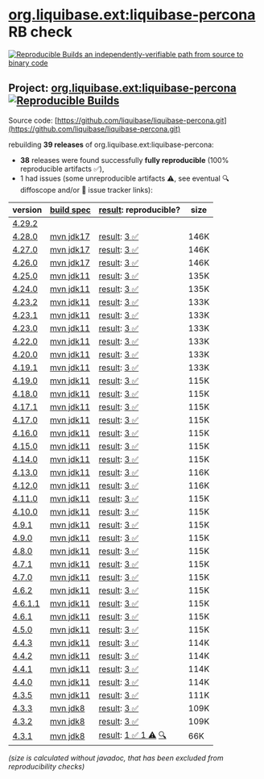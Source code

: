 [org.liquibase.ext:liquibase-percona](https://central.sonatype.com/artifact/org.liquibase.ext/liquibase-percona/versions) RB check
=======

[![Reproducible Builds](https://reproducible-builds.org/images/logos/rb.svg) an independently-verifiable path from source to binary code](https://reproducible-builds.org/)

## Project: [org.liquibase.ext:liquibase-percona](https://central.sonatype.com/artifact/org.liquibase.ext/liquibase-percona/versions) [![Reproducible Builds](https://img.shields.io/endpoint?url=https://raw.githubusercontent.com/jvm-repo-rebuild/reproducible-central/master/content/org/liquibase/ext/liquibase-percona/badge.json)](https://github.com/jvm-repo-rebuild/reproducible-central/blob/master/content/org/liquibase/ext/liquibase-percona/README.md)

Source code: [https://github.com/liquibase/liquibase-percona.git](https://github.com/liquibase/liquibase-percona.git)

rebuilding **39 releases** of org.liquibase.ext:liquibase-percona:
- **38** releases were found successfully **fully reproducible** (100% reproducible artifacts :white_check_mark:),
- 1 had issues (some unreproducible artifacts :warning:, see eventual :mag: diffoscope and/or :memo: issue tracker links):

| version | [build spec](/BUILDSPEC.md) | [result](https://reproducible-builds.org/docs/jvm/): reproducible? | size |
| -- | --------- | ------ | -- |
| [4.29.2](https://central.sonatype.com/artifact/org.liquibase.ext/liquibase-percona/4.29.2/pom) | | | |
| [4.28.0](https://central.sonatype.com/artifact/org.liquibase.ext/liquibase-percona/4.28.0/pom) | [mvn jdk17](liquibase-percona-4.28.0.buildspec) | [result](liquibase-percona-4.28.0.buildinfo): [3 :white_check_mark: ](liquibase-percona-4.28.0.buildcompare) | 146K |
| [4.27.0](https://central.sonatype.com/artifact/org.liquibase.ext/liquibase-percona/4.27.0/pom) | [mvn jdk17](liquibase-percona-4.27.0.buildspec) | [result](liquibase-percona-4.27.0.buildinfo): [3 :white_check_mark: ](liquibase-percona-4.27.0.buildcompare) | 146K |
| [4.26.0](https://central.sonatype.com/artifact/org.liquibase.ext/liquibase-percona/4.26.0/pom) | [mvn jdk17](liquibase-percona-4.26.0.buildspec) | [result](liquibase-percona-4.26.0.buildinfo): [3 :white_check_mark: ](liquibase-percona-4.26.0.buildcompare) | 146K |
| [4.25.0](https://central.sonatype.com/artifact/org.liquibase.ext/liquibase-percona/4.25.0/pom) | [mvn jdk11](liquibase-percona-4.25.0.buildspec) | [result](liquibase-percona-4.25.0.buildinfo): [3 :white_check_mark: ](liquibase-percona-4.25.0.buildcompare) | 135K |
| [4.24.0](https://central.sonatype.com/artifact/org.liquibase.ext/liquibase-percona/4.24.0/pom) | [mvn jdk11](liquibase-percona-4.24.0.buildspec) | [result](liquibase-percona-4.24.0.buildinfo): [3 :white_check_mark: ](liquibase-percona-4.24.0.buildcompare) | 135K |
| [4.23.2](https://central.sonatype.com/artifact/org.liquibase.ext/liquibase-percona/4.23.2/pom) | [mvn jdk11](liquibase-percona-4.23.2.buildspec) | [result](liquibase-percona-4.23.2.buildinfo): [3 :white_check_mark: ](liquibase-percona-4.23.2.buildcompare) | 133K |
| [4.23.1](https://central.sonatype.com/artifact/org.liquibase.ext/liquibase-percona/4.23.1/pom) | [mvn jdk11](liquibase-percona-4.23.1.buildspec) | [result](liquibase-percona-4.23.1.buildinfo): [3 :white_check_mark: ](liquibase-percona-4.23.1.buildcompare) | 133K |
| [4.23.0](https://central.sonatype.com/artifact/org.liquibase.ext/liquibase-percona/4.23.0/pom) | [mvn jdk11](liquibase-percona-4.23.0.buildspec) | [result](liquibase-percona-4.23.0.buildinfo): [3 :white_check_mark: ](liquibase-percona-4.23.0.buildcompare) | 133K |
| [4.22.0](https://central.sonatype.com/artifact/org.liquibase.ext/liquibase-percona/4.22.0/pom) | [mvn jdk11](liquibase-percona-4.22.0.buildspec) | [result](liquibase-percona-4.22.0.buildinfo): [3 :white_check_mark: ](liquibase-percona-4.22.0.buildcompare) | 133K |
| [4.20.0](https://central.sonatype.com/artifact/org.liquibase.ext/liquibase-percona/4.20.0/pom) | [mvn jdk11](liquibase-percona-4.20.0.buildspec) | [result](liquibase-percona-4.20.0.buildinfo): [3 :white_check_mark: ](liquibase-percona-4.20.0.buildcompare) | 133K |
| [4.19.1](https://central.sonatype.com/artifact/org.liquibase.ext/liquibase-percona/4.19.1/pom) | [mvn jdk11](liquibase-percona-4.19.1.buildspec) | [result](liquibase-percona-4.19.1.buildinfo): [3 :white_check_mark: ](liquibase-percona-4.19.1.buildcompare) | 133K |
| [4.19.0](https://central.sonatype.com/artifact/org.liquibase.ext/liquibase-percona/4.19.0/pom) | [mvn jdk11](liquibase-percona-4.19.0.buildspec) | [result](liquibase-percona-4.19.0.buildinfo): [3 :white_check_mark: ](liquibase-percona-4.19.0.buildcompare) | 115K |
| [4.18.0](https://central.sonatype.com/artifact/org.liquibase.ext/liquibase-percona/4.18.0/pom) | [mvn jdk11](liquibase-percona-4.18.0.buildspec) | [result](liquibase-percona-4.18.0.buildinfo): [3 :white_check_mark: ](liquibase-percona-4.18.0.buildcompare) | 115K |
| [4.17.1](https://central.sonatype.com/artifact/org.liquibase.ext/liquibase-percona/4.17.1/pom) | [mvn jdk11](liquibase-percona-4.17.1.buildspec) | [result](liquibase-percona-4.17.1.buildinfo): [3 :white_check_mark: ](liquibase-percona-4.17.1.buildcompare) | 115K |
| [4.17.0](https://central.sonatype.com/artifact/org.liquibase.ext/liquibase-percona/4.17.0/pom) | [mvn jdk11](liquibase-percona-4.17.0.buildspec) | [result](liquibase-percona-4.17.0.buildinfo): [3 :white_check_mark: ](liquibase-percona-4.17.0.buildcompare) | 115K |
| [4.16.0](https://central.sonatype.com/artifact/org.liquibase.ext/liquibase-percona/4.16.0/pom) | [mvn jdk11](liquibase-percona-4.16.0.buildspec) | [result](liquibase-percona-4.16.0.buildinfo): [3 :white_check_mark: ](liquibase-percona-4.16.0.buildcompare) | 115K |
| [4.15.0](https://central.sonatype.com/artifact/org.liquibase.ext/liquibase-percona/4.15.0/pom) | [mvn jdk11](liquibase-percona-4.15.0.buildspec) | [result](liquibase-percona-4.15.0.buildinfo): [3 :white_check_mark: ](liquibase-percona-4.15.0.buildcompare) | 115K |
| [4.14.0](https://central.sonatype.com/artifact/org.liquibase.ext/liquibase-percona/4.14.0/pom) | [mvn jdk11](liquibase-percona-4.14.0.buildspec) | [result](liquibase-percona-4.14.0.buildinfo): [3 :white_check_mark: ](liquibase-percona-4.14.0.buildcompare) | 115K |
| [4.13.0](https://central.sonatype.com/artifact/org.liquibase.ext/liquibase-percona/4.13.0/pom) | [mvn jdk11](liquibase-percona-4.13.0.buildspec) | [result](liquibase-percona-4.13.0.buildinfo): [3 :white_check_mark: ](liquibase-percona-4.13.0.buildcompare) | 116K |
| [4.12.0](https://central.sonatype.com/artifact/org.liquibase.ext/liquibase-percona/4.12.0/pom) | [mvn jdk11](liquibase-percona-4.12.0.buildspec) | [result](liquibase-percona-4.12.0.buildinfo): [3 :white_check_mark: ](liquibase-percona-4.12.0.buildcompare) | 116K |
| [4.11.0](https://central.sonatype.com/artifact/org.liquibase.ext/liquibase-percona/4.11.0/pom) | [mvn jdk11](liquibase-percona-4.11.0.buildspec) | [result](liquibase-percona-4.11.0.buildinfo): [3 :white_check_mark: ](liquibase-percona-4.11.0.buildcompare) | 115K |
| [4.10.0](https://central.sonatype.com/artifact/org.liquibase.ext/liquibase-percona/4.10.0/pom) | [mvn jdk11](liquibase-percona-4.10.0.buildspec) | [result](liquibase-percona-4.10.0.buildinfo): [3 :white_check_mark: ](liquibase-percona-4.10.0.buildcompare) | 115K |
| [4.9.1](https://central.sonatype.com/artifact/org.liquibase.ext/liquibase-percona/4.9.1/pom) | [mvn jdk11](liquibase-percona-4.9.1.buildspec) | [result](liquibase-percona-4.9.1.buildinfo): [3 :white_check_mark: ](liquibase-percona-4.9.1.buildcompare) | 115K |
| [4.9.0](https://central.sonatype.com/artifact/org.liquibase.ext/liquibase-percona/4.9.0/pom) | [mvn jdk11](liquibase-percona-4.9.0.buildspec) | [result](liquibase-percona-4.9.0.buildinfo): [3 :white_check_mark: ](liquibase-percona-4.9.0.buildcompare) | 115K |
| [4.8.0](https://central.sonatype.com/artifact/org.liquibase.ext/liquibase-percona/4.8.0/pom) | [mvn jdk11](liquibase-percona-4.8.0.buildspec) | [result](liquibase-percona-4.8.0.buildinfo): [3 :white_check_mark: ](liquibase-percona-4.8.0.buildcompare) | 115K |
| [4.7.1](https://central.sonatype.com/artifact/org.liquibase.ext/liquibase-percona/4.7.1/pom) | [mvn jdk11](liquibase-percona-4.7.1.buildspec) | [result](liquibase-percona-4.7.1.buildinfo): [3 :white_check_mark: ](liquibase-percona-4.7.1.buildcompare) | 115K |
| [4.7.0](https://central.sonatype.com/artifact/org.liquibase.ext/liquibase-percona/4.7.0/pom) | [mvn jdk11](liquibase-percona-4.7.0.buildspec) | [result](liquibase-percona-4.7.0.buildinfo): [3 :white_check_mark: ](liquibase-percona-4.7.0.buildcompare) | 115K |
| [4.6.2](https://central.sonatype.com/artifact/org.liquibase.ext/liquibase-percona/4.6.2/pom) | [mvn jdk11](liquibase-percona-4.6.2.buildspec) | [result](liquibase-percona-4.6.2.buildinfo): [3 :white_check_mark: ](liquibase-percona-4.6.2.buildcompare) | 115K |
| [4.6.1.1](https://central.sonatype.com/artifact/org.liquibase.ext/liquibase-percona/4.6.1.1/pom) | [mvn jdk11](liquibase-percona-4.6.1.1.buildspec) | [result](liquibase-percona-4.6.1.1.buildinfo): [3 :white_check_mark: ](liquibase-percona-4.6.1.1.buildcompare) | 115K |
| [4.6.1](https://central.sonatype.com/artifact/org.liquibase.ext/liquibase-percona/4.6.1/pom) | [mvn jdk11](liquibase-percona-4.6.1.buildspec) | [result](liquibase-percona-4.6.1.buildinfo): [3 :white_check_mark: ](liquibase-percona-4.6.1.buildcompare) | 115K |
| [4.5.0](https://central.sonatype.com/artifact/org.liquibase.ext/liquibase-percona/4.5.0/pom) | [mvn jdk11](liquibase-percona-4.5.0.buildspec) | [result](liquibase-percona-4.5.0.buildinfo): [3 :white_check_mark: ](liquibase-percona-4.5.0.buildcompare) | 115K |
| [4.4.3](https://central.sonatype.com/artifact/org.liquibase.ext/liquibase-percona/4.4.3/pom) | [mvn jdk11](liquibase-percona-4.4.3.buildspec) | [result](liquibase-percona-4.4.3.buildinfo): [3 :white_check_mark: ](liquibase-percona-4.4.3.buildcompare) | 114K |
| [4.4.2](https://central.sonatype.com/artifact/org.liquibase.ext/liquibase-percona/4.4.2/pom) | [mvn jdk11](liquibase-percona-4.4.2.buildspec) | [result](liquibase-percona-4.4.2.buildinfo): [3 :white_check_mark: ](liquibase-percona-4.4.2.buildcompare) | 114K |
| [4.4.1](https://central.sonatype.com/artifact/org.liquibase.ext/liquibase-percona/4.4.1/pom) | [mvn jdk11](liquibase-percona-4.4.1.buildspec) | [result](liquibase-percona-4.4.1.buildinfo): [3 :white_check_mark: ](liquibase-percona-4.4.1.buildcompare) | 114K |
| [4.4.0](https://central.sonatype.com/artifact/org.liquibase.ext/liquibase-percona/4.4.0/pom) | [mvn jdk11](liquibase-percona-4.4.0.buildspec) | [result](liquibase-percona-4.4.0.buildinfo): [3 :white_check_mark: ](liquibase-percona-4.4.0.buildcompare) | 114K |
| [4.3.5](https://central.sonatype.com/artifact/org.liquibase.ext/liquibase-percona/4.3.5/pom) | [mvn jdk11](liquibase-percona-4.3.5.buildspec) | [result](liquibase-percona-4.3.5.buildinfo): [3 :white_check_mark: ](liquibase-percona-4.3.5.buildcompare) | 111K |
| [4.3.3](https://central.sonatype.com/artifact/org.liquibase.ext/liquibase-percona/4.3.3/pom) | [mvn jdk8](liquibase-percona-4.3.3.buildspec) | [result](liquibase-percona-4.3.3.buildinfo): [3 :white_check_mark: ](liquibase-percona-4.3.3.buildcompare) | 109K |
| [4.3.2](https://central.sonatype.com/artifact/org.liquibase.ext/liquibase-percona/4.3.2/pom) | [mvn jdk8](liquibase-percona-4.3.2.buildspec) | [result](liquibase-percona-4.3.2.buildinfo): [3 :white_check_mark: ](liquibase-percona-4.3.2.buildcompare) | 109K |
| [4.3.1](https://central.sonatype.com/artifact/org.liquibase.ext/liquibase-percona/4.3.1/pom) | [mvn jdk8](liquibase-percona-4.3.1.buildspec) | [result](liquibase-percona-4.3.1.buildinfo): [1 :white_check_mark:  1 :warning:](liquibase-percona-4.3.1.buildcompare) [:mag:](https://github.com/jvm-repo-rebuild/reproducible-central/blob/master/content/org/liquibase/ext/liquibase-percona/liquibase-percona-4.3.1.diffoscope) | 66K |

<i>(size is calculated without javadoc, that has been excluded from reproducibility checks)</i>
